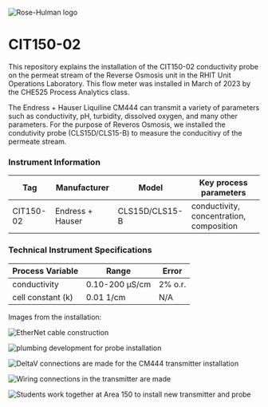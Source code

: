 ![Rose-Hulman logo](https://user-images.githubusercontent.com/129123649/229541021-ed9d397d-09fd-4f6f-972f-c27755f67506.png)

# CIT150-02

This repository explains the installation of the CIT150-02 conductivity probe on the permeat stream of the Reverse Osmosis unit in the RHIT Unit Operations Laboratory.
This flow meter was installed in March of 2023 by the CHE525 Process Analytics class.

The Endress + Hauser Liquiline CM444  can transmit a variety of parameters such as conductivity, pH, turbidity, dissolved oxygen, and many other parameters. For the purpose of Reveros Osmosis, we installed the condutivity probe (CLS15D/CLS15-B) to measure the conducitivy of the permeate stream.

### Instrument Information
| **Tag** | **Manufacturer** | **Model** | **Key process parameters** |
|-----------|---------------|-------------|-------------------|
|CIT150-02 | Endress + Hauser | CLS15D/CLS15-B | conductivity, concentration, composition |

### Technical Instrument Specifications
| **Process Variable** | **Range** | **Error** |
|-----------------------|------------|--------------|
|conductivity | 0.10-200 μS/cm | 2% o.r. |
|cell constant (k) | 0.01 1/cm | N/A |

Images from the installation:

![EtherNet cable construction](https://user-images.githubusercontent.com/129123649/229679744-4a407067-5781-4e68-9f79-43c07badd33a.jpg)

![plumbing development for probe installation](https://user-images.githubusercontent.com/129123649/229679955-38744300-acbe-45e4-a5f2-c1f54e7bb9dd.jpg)

![DeltaV connections are made for the CM444 transmitter installation](https://user-images.githubusercontent.com/129123649/229680194-04e672b8-ced6-4157-9b41-700be040d6f9.jpg)

![Wiring connections in the transmitter are made](https://user-images.githubusercontent.com/129123649/229680365-4c989878-abdf-4ae7-a9a4-29f0446d770e.jpg)

![Students work together at Area 150 to install new transmitter and probe](https://user-images.githubusercontent.com/129123649/229680448-a61b692b-aa0a-4774-b6f0-f0c7f38ef531.jpg)
